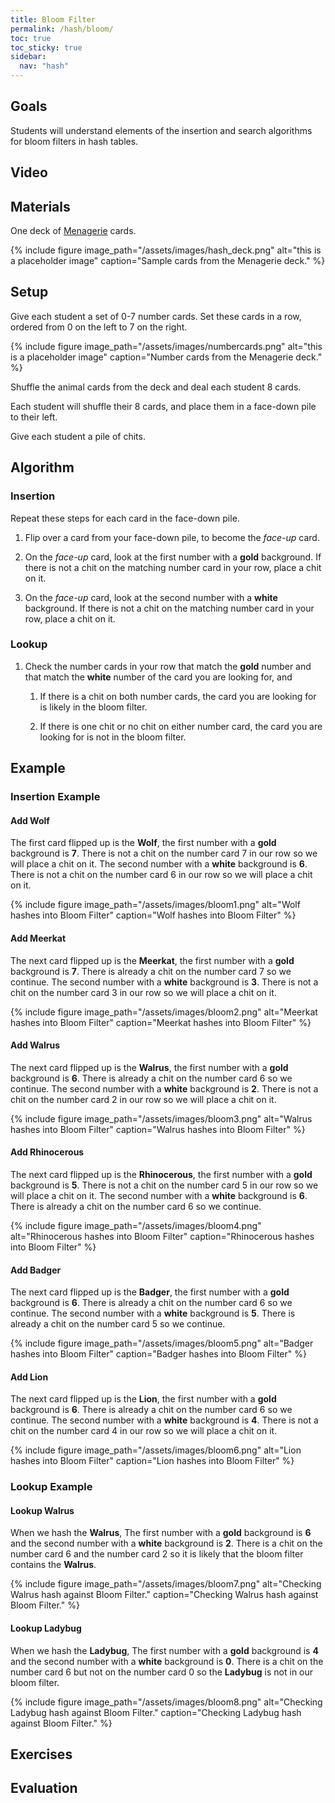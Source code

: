 ```yaml
---
title: Bloom Filter
permalink: /hash/bloom/
toc: true
toc_sticky: true
sidebar:
  nav: "hash"
---
```


## Goals

Students will understand elements of the insertion and search algorithms
for bloom filters in hash tables.

## Video

## Materials

One deck of [Menagerie]({{site.baseurl}}/hash) cards.

{% include figure image_path="/assets/images/hash_deck.png" alt="this is a placeholder image" caption="Sample cards from the Menagerie deck." %}

## Setup

Give each student a set of 0-7 number cards. Set these cards in a
row, ordered from 0 on the left to 7 on the right.

{% include figure image_path="/assets/images/numbercards.png" alt="this is a placeholder image" caption="Number cards from the Menagerie deck." %}

Shuffle the animal cards from the deck and deal each student 8 cards.

Each student will shuffle their 8 cards, and place them
in a face-down pile to their left.

Give each student a pile of chits.

## Algorithm

### Insertion

Repeat these steps for each card in the face-down pile.

1. Flip over a card from your face-down pile, to become the *face-up* card.

2. On the *face-up* card, look at the first number with a **gold** background. If there is not a chit on the matching number card in your row, place a chit on it.

3. On the *face-up* card, look at the second number with a **white** background. If there is not a chit on the matching number card in your row, place a chit on it.

### Lookup

1. Check the number cards in your row that match the **gold** number and that match the **white** number of the card you are looking for, and

    1. If there is a chit on both number cards, the card you are looking for is likely in the bloom filter.

    2. If there is one chit or no chit on either number card, the card you are looking for is not in the bloom filter.

## Example

### Insertion Example

#### Add Wolf

The first card flipped up is the **Wolf**, the first number with a **gold** background is **7**. There is not a chit on the number card 7 in our row so we will place a chit on it. The second number with a **white** background is **6**. There is not a chit on the number card 6 in our row so we will place a chit on it.

{% include figure image_path="/assets/images/bloom1.png" alt="Wolf hashes into Bloom Filter" caption="Wolf hashes into Bloom Filter" %}

#### Add Meerkat

The next card flipped up is the **Meerkat**, the first number with a **gold** background is **7**. There is already a chit on the number card 7 so we continue. The second number with a **white** background is **3**. There is not a chit on the number card 3 in our row so we will place a chit on it.

{% include figure image_path="/assets/images/bloom2.png" alt="Meerkat hashes into Bloom Filter" caption="Meerkat hashes into Bloom Filter" %}

#### Add Walrus

The next card flipped up is the **Walrus**, the first number with a **gold** background is **6**. There is already a chit on the number card 6 so we continue. The second number with a **white** background is **2**. There is not a chit on the number card 2 in our row so we will place a chit on it.

{% include figure image_path="/assets/images/bloom3.png" alt="Walrus hashes into Bloom Filter" caption="Walrus hashes into Bloom Filter" %}

#### Add Rhinocerous

The next card flipped up is the **Rhinocerous**, the first number with a **gold** background is **5**. There is not a chit on the number card 5 in our row so we will place a chit on it. The second number with a **white** background is **6**. There is already a chit on the number card 6 so we continue.

{% include figure image_path="/assets/images/bloom4.png" alt="Rhinocerous hashes into Bloom Filter" caption="Rhinocerous hashes into Bloom Filter" %}

#### Add Badger

The next card flipped up is the **Badger**, the first number with a **gold** background is **6**. There is already a chit on the number card 6 so we continue. The second number with a **white** background is **5**. There is already a chit on the number card 5 so we continue.

{% include figure image_path="/assets/images/bloom5.png" alt="Badger hashes into Bloom Filter" caption="Badger hashes into Bloom Filter" %}

#### Add Lion

The next card flipped up is the **Lion**, the first number with a **gold** background is **6**. There is already a chit on the number card 6 so we continue. The second number with a **white** background is **4**. There is not a chit on the number card 4 in our row so we will place a chit on it.

{% include figure image_path="/assets/images/bloom6.png" alt="Lion hashes into Bloom Filter" caption="Lion hashes into Bloom Filter" %}

### Lookup Example

#### Lookup Walrus

When we hash the **Walrus**, The first number with a **gold** background is **6** and the second number with a **white** background is **2**. There is a chit on the number card 6 and the number card 2 so it is likely that the bloom filter contains the **Walrus**.

{% include figure image_path="/assets/images/bloom7.png" alt="Checking Walrus hash against Bloom Filter." caption="Checking Walrus hash against Bloom Filter." %}

#### Lookup Ladybug

When we hash the **Ladybug**, The first number with a **gold** background is **4** and the second number with a **white** background is **0**. There is a chit on the number card 6 but not on the number card 0 so the **Ladybug** is not in our bloom filter.

{% include figure image_path="/assets/images/bloom8.png" alt="Checking Ladybug hash against Bloom Filter." caption="Checking Ladybug hash against Bloom Filter." %}

## Exercises

## Evaluation
